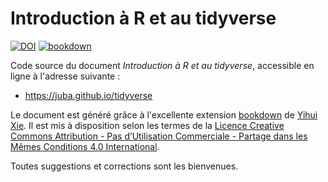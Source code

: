 # Introduction à R et au tidyverse

[![DOI](https://zenodo.org/badge/106675637.svg)](https://zenodo.org/badge/latestdoi/106675637)
[![bookdown](https://github.com/juba/tidyverse/actions/workflows/bookdown.yaml/badge.svg)](https://github.com/juba/tidyverse/actions/workflows/bookdown.yaml)


Code source du document *Introduction à R et au tidyverse*, accessible en ligne à l'adresse suivante :

- <https://juba.github.io/tidyverse>

Le document est généré grâce à l'excellente extension [bookdown](https://bookdown.org/) de [Yihui Xie](https://yihui.name/). Il est mis à disposition selon les termes de la [Licence Creative Commons Attribution - Pas d’Utilisation Commerciale - Partage dans les Mêmes Conditions 4.0 International](http://creativecommons.org/licenses/by-nc-sa/4.0/).

Toutes suggestions et corrections sont les bienvenues.
